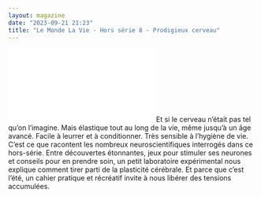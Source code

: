 ```yaml
---
layout: magazine
date: "2023-09-21 21:23"
title: "Le Monde La Vie - Hors série 8 - Prodigieux cerveau"
---
```

![Couverture](/img/le-monde-la-vie-hors-serie-8-prodigieux-cerveau.img)Et si le cerveau n’était pas tel qu’on l’imagine. Mais élastique tout au long de la vie, même jusqu’à un âge avancé. Facile à leurrer et à conditionner. Très sensible à l’hygiène de vie. C’est ce que racontent les nombreux neuroscientifiques interrogés dans ce hors-série. Entre découvertes étonnantes, jeux pour stimuler ses neurones et conseils pour en prendre soin, un petit laboratoire expérimental nous explique comment tirer parti de la plasticité cérébrale. Et parce que c’est l’été, un cahier pratique et récréatif invite à nous libérer des tensions accumulées. 